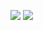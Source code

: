 [![](https://github-readme-stats.vercel.app/api?username=aegooby)](https://github.com/anuraghazra/github-readme-stats)
[![](https://github-readme-stats.vercel.app/api/top-langs/?username=aegooby)](https://github.com/anuraghazra/github-readme-stats)
